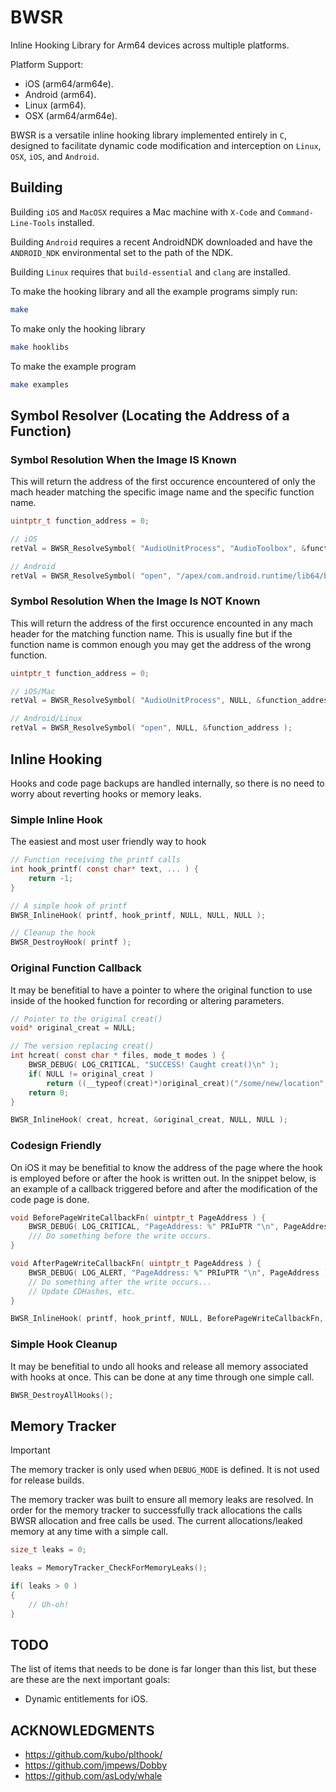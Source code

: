 # BWSR
Inline Hooking Library for Arm64 devices across multiple platforms.

Platform Support:
- iOS (arm64/arm64e).
- Android (arm64).
- Linux (arm64).
- OSX (arm64/arm64e).

BWSR is a versatile inline hooking library implemented entirely in `C`, designed to facilitate dynamic code modification and interception on `Linux`, `OSX`, `iOS`, and `Android`.

## Building
Building `iOS` and `MacOSX` requires a Mac machine with `X-Code` and `Command-Line-Tools` installed.

Building `Android` requires a recent AndroidNDK downloaded and have the `ANDROID_NDK` environmental set to the path of the NDK.

Building `Linux` requires that `build-essential` and `clang` are installed.

To make the hooking library and all the example programs simply run:
```sh
make
```

To make only the hooking library
```sh
make hooklibs
```

To make the example program
```sh
make examples
```

## Symbol Resolver (Locating the Address of a Function)

### Symbol Resolution When the Image IS Known
This will return the address of the first occurence encountered of only the mach header matching the specific image name and the specific function name.
```c
uintptr_t function_address = 0;

// iOS
retVal = BWSR_ResolveSymbol( "AudioUnitProcess", "AudioToolbox", &function_address );

// Android
retVal = BWSR_ResolveSymbol( "open", "/apex/com.android.runtime/lib64/bionic/libc.so", &function_address );
```

### Symbol Resolution When the Image Is **NOT** Known
This will return the address of the first occurence encounted in any mach header for the matching function name. This is usually fine but if the function name is common enough you may get the address of the wrong function.
```c
uintptr_t function_address = 0;

// iOS/Mac
retVal = BWSR_ResolveSymbol( "AudioUnitProcess", NULL, &function_address );

// Android/Linux
retVal = BWSR_ResolveSymbol( "open", NULL, &function_address );
```

## Inline Hooking
Hooks and code page backups are handled internally, so there is no need to worry about reverting hooks or memory leaks.

### Simple Inline Hook
The easiest and most user friendly way to hook
```c
// Function receiving the printf calls
int hook_printf( const char* text, ... ) {
    return -1;
}

// A simple hook of printf
BWSR_InlineHook( printf, hook_printf, NULL, NULL, NULL );

// Cleanup the hook
BWSR_DestroyHook( printf );
```

### Original Function Callback
It may be benefitial to have a pointer to where the original function to use inside of the hooked function for recording or altering parameters.
```c
// Pointer to the original creat()
void* original_creat = NULL;

// The version replacing creat()
int hcreat( const char * files, mode_t modes ) {
    BWSR_DEBUG( LOG_CRITICAL, "SUCCESS! Caught creat()\n" );
    if( NULL != original_creat )
        return ((__typeof(creat)*)original_creat)("/some/new/location", modes);
    return 0;
}

BWSR_InlineHook( creat, hcreat, &original_creat, NULL, NULL );
```


### Codesign Friendly
On iOS it may be benefitial to know the address of the page where the hook is employed before or after the hook is written out. In the snippet below, is an example of a callback triggered before and after the modification of the code page is done.
```c
void BeforePageWriteCallbackFn( uintptr_t PageAddress ) {
    BWSR_DEBUG( LOG_CRITICAL, "PageAddress: %" PRIuPTR "\n", PageAddress );
    /// Do something before the write occurs.
}

void AfterPageWriteCallbackFn( uintptr_t PageAddress ) {
    BWSR_DEBUG( LOG_ALERT, "PageAddress: %" PRIuPTR "\n", PageAddress );
    // Do something after the write occurs...
    // Update CDHashes, etc.
}

BWSR_InlineHook( printf, hook_printf, NULL, BeforePageWriteCallbackFn, AfterPageWriteCallbackFn );
```

### Simple Hook Cleanup
It may be benefitial to undo all hooks and release all memory associated with hooks at once. This can be done at any time through one simple call.
```c
BWSR_DestroyAllHooks();
```

## Memory Tracker
> [!IMPORTANT]
> The memory tracker is only used when `DEBUG_MODE` is defined. It is not used for release builds.

The memory tracker was built to ensure all memory leaks are resolved. In order for the memory tracker to successfully track allocations the calls BWSR allocation and free calls be used. The current allocations/leaked memory at any time with a simple call.
```c
size_t leaks = 0;

leaks = MemoryTracker_CheckForMemoryLeaks();

if( leaks > 0 )
{
    // Uh-oh!
}
```

## TODO
The list of items that needs to be done is far longer than this list, but these are these are the next important goals:
- Dynamic entitlements for iOS.

## ACKNOWLEDGMENTS
- https://github.com/kubo/plthook/
- https://github.com/jmpews/Dobby
- https://github.com/asLody/whale